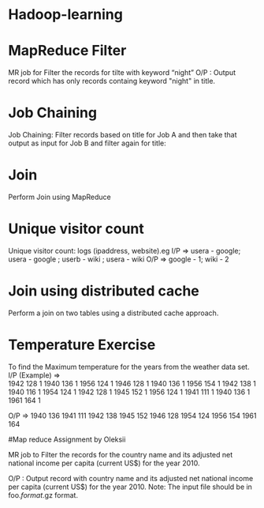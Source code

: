 # Hadoop-learning

# MapReduce Filter
MR job for Filter the records for tilte with keyword “night”
O/P : Output record which has only records containg keyword "night" in title.

# Job Chaining
Job Chaining: Filter records based on title for Job A and then take that output as input for Job B and filter again for title: 

# Join
Perform Join using MapReduce

# Unique visitor count
Unique visitor count: logs (ipaddress, website).eg
I/P => usera - google; usera - google ; userb - wiki ; usera - wiki
O/P => google - 1; wiki - 2

# Join using distributed cache
Perform a join on two tables using a distributed cache approach.

# Temperature Exercise 
To find the Maximum temperature for the years from the weather data set. 
I/P (Example) =>  
1942	128	1
1940	136	1
1956	124	1
1946	128	1
1940	136	1
1956	154	1
1942	138	1
1940	116	1
1954	124	1
1942	128	1
1945	152	1
1956	124	1
1941	111	1
1940	136	1
1961	164	1

O/P =>
1940	136
1941	111
1942	138
1945	152
1946	128
1954	124
1956	154
1961	164

#Map reduce Assignment by Oleksii

MR job to Filter the records for the country name and its adjusted net national income per capita (current US$) for the year 2010.

O/P : Output record with country name and its adjusted net national income per capita (current US$) for the year 2010. 
Note: The input file should be in foo.*format*.gz format.

